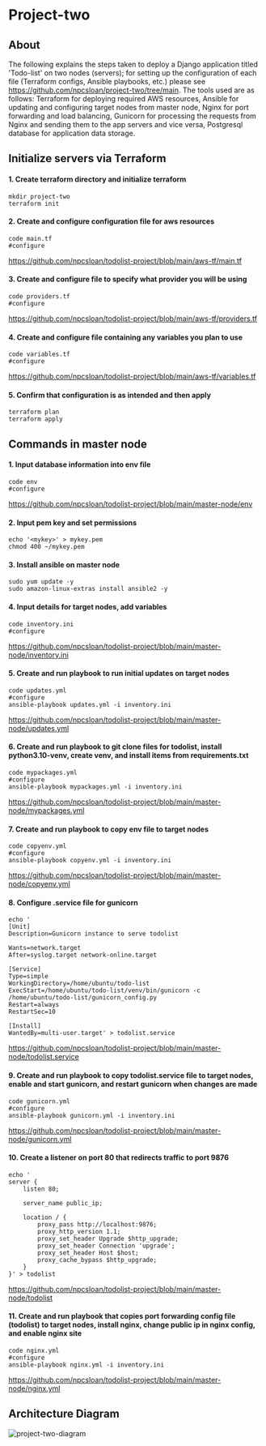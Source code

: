 # Project-two

## About
The following explains the steps taken to deploy a Django application titled 'Todo-list' on two nodes (servers); for setting up the configuration of each file (Terraform configs, Ansible playbooks, etc.) please see https://github.com/npcsloan/project-two/tree/main. The tools used are as follows: Terraform for deploying required AWS resources, Ansible for updating and configuring target nodes from master node, Nginx for port forwarding and load balancing, Gunicorn for processing the requests from Nginx and sending them to the app servers and vice versa, Postgresql database for application data storage.

## Initialize servers via Terraform
#### 1. Create terraform directory and initialize terraform
```
mkdir project-two
terraform init
```
#### 2. Create and configure configuration file for aws resources
```
code main.tf
#configure
```
https://github.com/npcsloan/todolist-project/blob/main/aws-tf/main.tf

#### 3. Create and configure file to specify what provider you will be using
```
code providers.tf
#configure
```
https://github.com/npcsloan/todolist-project/blob/main/aws-tf/providers.tf

#### 4. Create and configure file containing any variables you plan to use
```
code variables.tf
#configure
```
https://github.com/npcsloan/todolist-project/blob/main/aws-tf/variables.tf

#### 5. Confirm that configuration is as intended and then apply
```
terraform plan
terraform apply
```

## Commands in master node

#### 1. Input database information into env file
```
code env
#configure
```
https://github.com/npcsloan/todolist-project/blob/main/master-node/env
#### 2. Input pem key and set permissions
```
echo '<mykey>' > mykey.pem
chmod 400 ~/mykey.pem
```
#### 3. Install ansible on master node
```
sudo yum update -y
sudo amazon-linux-extras install ansible2 -y
```
#### 4. Input details for target nodes, add variables
```
code inventory.ini
#configure
```
https://github.com/npcsloan/todolist-project/blob/main/master-node/inventory.ini
#### 5. Create and run playbook to run initial updates on target nodes
```
code updates.yml
#configure
ansible-playbook updates.yml -i inventory.ini
```
https://github.com/npcsloan/todolist-project/blob/main/master-node/updates.yml
#### 6. Create and run playbook to git clone files for todolist, install python3.10-venv, create venv, and install items from requirements.txt
```
code mypackages.yml
#configure
ansible-playbook mypackages.yml -i inventory.ini
```
https://github.com/npcsloan/todolist-project/blob/main/master-node/mypackages.yml
#### 7. Create and run playbook to copy env file to target nodes
```
code copyenv.yml
#configure
ansible-playbook copyenv.yml -i inventory.ini
```
https://github.com/npcsloan/todolist-project/blob/main/master-node/copyenv.yml
#### 8. Configure .service file for gunicorn
```
echo '
[Unit]
Description=Gunicorn instance to serve todolist

Wants=network.target
After=syslog.target network-online.target

[Service]
Type=simple
WorkingDirectory=/home/ubuntu/todo-list
ExecStart=/home/ubuntu/todo-list/venv/bin/gunicorn -c /home/ubuntu/todo-list/gunicorn_config.py
Restart=always
RestartSec=10

[Install]
WantedBy=multi-user.target' > todolist.service
```
https://github.com/npcsloan/todolist-project/blob/main/master-node/todolist.service
#### 9. Create and run playbook to copy todolist.service file to target nodes, enable and start gunicorn, and restart gunicorn when changes are made
```
code gunicorn.yml
#configure
ansible-playbook gunicorn.yml -i inventory.ini
```
https://github.com/npcsloan/todolist-project/blob/main/master-node/gunicorn.yml
#### 10. Create a listener on port 80 that redirects traffic to port 9876
```
echo '
server {
    listen 80;

    server_name public_ip;

    location / {
        proxy_pass http://localhost:9876;
        proxy_http_version 1.1;
        proxy_set_header Upgrade $http_upgrade;
        proxy_set_header Connection 'upgrade';
        proxy_set_header Host $host;
        proxy_cache_bypass $http_upgrade;
    }
}' > todolist
```
https://github.com/npcsloan/todolist-project/blob/main/master-node/todolist
#### 11. Create and run playbook that copies port forwarding config file (todolist) to target nodes, install nginx, change public ip in nginx config, and enable nginx site
```
code nginx.yml
#configure
ansible-playbook nginx.yml -i inventory.ini
```
https://github.com/npcsloan/todolist-project/blob/main/master-node/nginx.yml

## Architecture Diagram
![project-two-diagram](https://github.com/npcsloan/todolist-project/assets/123162008/4fcc4831-8d91-40a6-82f1-972df3b56886)
